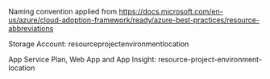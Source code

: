 Naming convention applied from https://docs.microsoft.com/en-us/azure/cloud-adoption-framework/ready/azure-best-practices/resource-abbreviations


Storage Account: resourceprojectenvironmentlocation

App Service Plan, Web App and App Insight: resource-project-environment-location